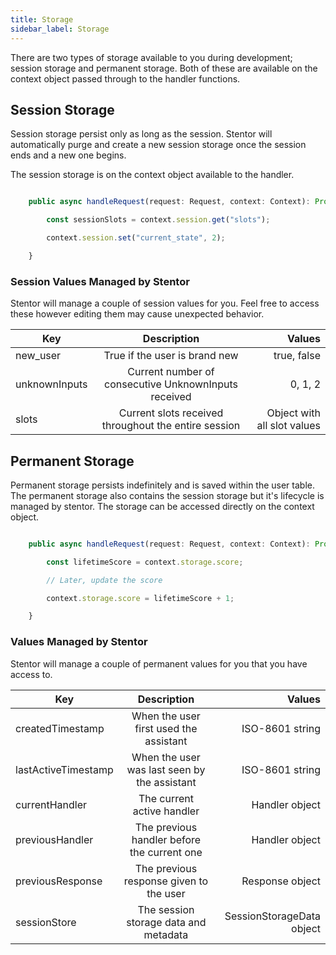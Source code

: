 ```yaml
---
title: Storage
sidebar_label: Storage
---
```


There are two types of storage available to you during development; session storage and permanent storage.  Both of these are available on the context object passed through to the handler functions.

## Session Storage

Session storage persist only as long as the session.  Stentor will automatically purge and create a new session storage once the session ends and a new one begins.


The session storage is on the context object available to the handler.

```ts

    public async handleRequest(request: Request, context: Context): Promise<void> {

        const sessionSlots = context.session.get("slots");

        context.session.set("current_state", 2);

    }

```

### Session Values Managed by Stentor

Stentor will manage a couple of session values for you.  Feel free to access these however editing them may cause unexpected behavior.

| Key        |      Description      |   Values |
| ------------- | :-----------: | -----: |
| new_user      | True if the user is brand new | true, false |
| unknownInputs      | Current number of consecutive UnknownInputs received | 0, 1, 2 |
| slots | Current slots received throughout the entire session | Object with all slot values |


## Permanent Storage

Permanent storage persists indefinitely and is saved within the user table.  The permanent storage also contains the session storage but it's lifecycle is managed by stentor.  The storage can be accessed directly on the context object.  

```ts

    public async handleRequest(request: Request, context: Context): Promise<void> {

        const lifetimeScore = context.storage.score;

        // Later, update the score

        context.storage.score = lifetimeScore + 1;

    }

```

### Values Managed by Stentor

Stentor will manage a couple of permanent values for you that you have access to.

| Key        |      Description      |   Values |
| ------------- | :-----------: | -----: |
| createdTimestamp      | When the user first used the assistant | ISO-8601 string|
| lastActiveTimestamp      | When the user was last seen by the assistant | ISO-8601 string |
| currentHandler | The current active handler | Handler object |
| previousHandler | The previous handler before the current one | Handler object |
| previousResponse | The previous response given to the user | Response object |
| sessionStore | The session storage data and metadata | SessionStorageData object |

